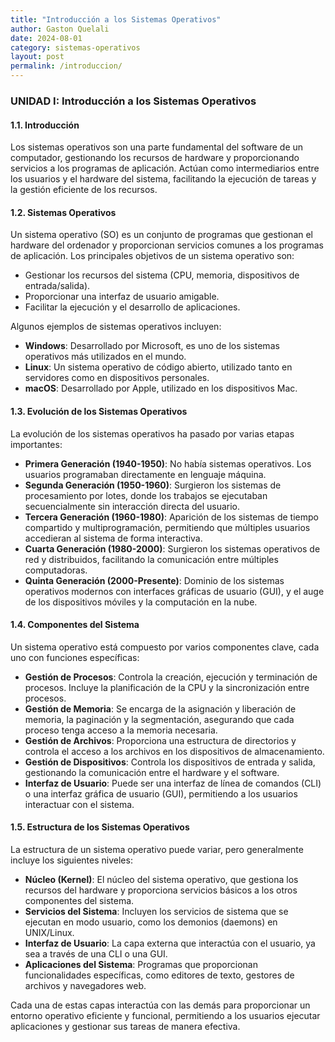 ```yaml
---
title: "Introducción a los Sistemas Operativos"
author: Gaston Quelali
date: 2024-08-01
category: sistemas-operativos
layout: post
permalink: /introduccion/
---
```


### UNIDAD I: Introducción a los Sistemas Operativos

#### 1.1. Introducción

Los sistemas operativos son una parte fundamental del software de un computador, gestionando los recursos de hardware y proporcionando servicios a los programas de aplicación. Actúan como intermediarios entre los usuarios y el hardware del sistema, facilitando la ejecución de tareas y la gestión eficiente de los recursos.

#### 1.2. Sistemas Operativos

Un sistema operativo (SO) es un conjunto de programas que gestionan el hardware del ordenador y proporcionan servicios comunes a los programas de aplicación. Los principales objetivos de un sistema operativo son:
- Gestionar los recursos del sistema (CPU, memoria, dispositivos de entrada/salida).
- Proporcionar una interfaz de usuario amigable.
- Facilitar la ejecución y el desarrollo de aplicaciones.

Algunos ejemplos de sistemas operativos incluyen:
- **Windows**: Desarrollado por Microsoft, es uno de los sistemas operativos más utilizados en el mundo.
- **Linux**: Un sistema operativo de código abierto, utilizado tanto en servidores como en dispositivos personales.
- **macOS**: Desarrollado por Apple, utilizado en los dispositivos Mac.

#### 1.3. Evolución de los Sistemas Operativos

La evolución de los sistemas operativos ha pasado por varias etapas importantes:

- **Primera Generación (1940-1950)**: No había sistemas operativos. Los usuarios programaban directamente en lenguaje máquina.
- **Segunda Generación (1950-1960)**: Surgieron los sistemas de procesamiento por lotes, donde los trabajos se ejecutaban secuencialmente sin interacción directa del usuario.
- **Tercera Generación (1960-1980)**: Aparición de los sistemas de tiempo compartido y multiprogramación, permitiendo que múltiples usuarios accedieran al sistema de forma interactiva.
- **Cuarta Generación (1980-2000)**: Surgieron los sistemas operativos de red y distribuidos, facilitando la comunicación entre múltiples computadoras.
- **Quinta Generación (2000-Presente)**: Dominio de los sistemas operativos modernos con interfaces gráficas de usuario (GUI), y el auge de los dispositivos móviles y la computación en la nube.

#### 1.4. Componentes del Sistema

Un sistema operativo está compuesto por varios componentes clave, cada uno con funciones específicas:

- **Gestión de Procesos**: Controla la creación, ejecución y terminación de procesos. Incluye la planificación de la CPU y la sincronización entre procesos.
- **Gestión de Memoria**: Se encarga de la asignación y liberación de memoria, la paginación y la segmentación, asegurando que cada proceso tenga acceso a la memoria necesaria.
- **Gestión de Archivos**: Proporciona una estructura de directorios y controla el acceso a los archivos en los dispositivos de almacenamiento.
- **Gestión de Dispositivos**: Controla los dispositivos de entrada y salida, gestionando la comunicación entre el hardware y el software.
- **Interfaz de Usuario**: Puede ser una interfaz de línea de comandos (CLI) o una interfaz gráfica de usuario (GUI), permitiendo a los usuarios interactuar con el sistema.

#### 1.5. Estructura de los Sistemas Operativos

La estructura de un sistema operativo puede variar, pero generalmente incluye los siguientes niveles:

- **Núcleo (Kernel)**: El núcleo del sistema operativo, que gestiona los recursos del hardware y proporciona servicios básicos a los otros componentes del sistema.
- **Servicios del Sistema**: Incluyen los servicios de sistema que se ejecutan en modo usuario, como los demonios (daemons) en UNIX/Linux.
- **Interfaz de Usuario**: La capa externa que interactúa con el usuario, ya sea a través de una CLI o una GUI.
- **Aplicaciones del Sistema**: Programas que proporcionan funcionalidades específicas, como editores de texto, gestores de archivos y navegadores web.

Cada una de estas capas interactúa con las demás para proporcionar un entorno operativo eficiente y funcional, permitiendo a los usuarios ejecutar aplicaciones y gestionar sus tareas de manera efectiva.
